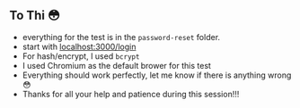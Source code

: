 ## To Thi :flushed:<br/>

- everything for the test is in the `password-reset` folder.
- start with [localhost:3000/login](localhost:3000/login)
- For hash/encrypt, I used `bcrypt`
- I used Chromium as the default brower for this test
- Everything should work perfectly, let me know if there is anything wrong :flushed:
- Thanks for all your help and patience during this session!!!